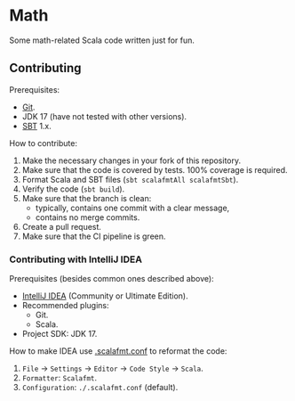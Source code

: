 # Math

Some math-related Scala code written just for fun.

## Contributing

Prerequisites:
- [Git](https://git-scm.com/).
- JDK 17 (have not tested with other versions).
- [SBT](https://www.scala-sbt.org/) 1.x.

How to contribute:
1. Make the necessary changes in your fork of this repository.
2. Make sure that the code is covered by tests. 100% coverage is required.
3. Format Scala and SBT files (`sbt scalafmtAll scalafmtSbt`).
4. Verify the code (`sbt build`).
5. Make sure that the branch is clean:
    - typically, contains one commit with a clear message,
    - contains no merge commits.
6. Create a pull request.
7. Make sure that the CI pipeline is green.

### Contributing with IntelliJ IDEA

Prerequisites (besides common ones described above):
- [IntelliJ IDEA](https://www.jetbrains.com/idea/) (Community or Ultimate Edition).
- Recommended plugins:
  - Git.
  - Scala.
- Project SDK: JDK 17.

How to make IDEA use [.scalafmt.conf](.scalafmt.conf) to reformat the code:
1. `File` -> `Settings` -> `Editor` -> `Code Style` -> `Scala`.
2. `Formatter`: `Scalafmt`.
3. `Configuration`: `./.scalafmt.conf` (default).
